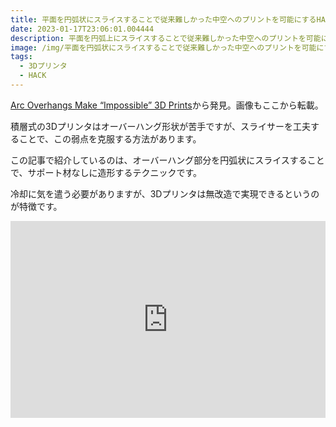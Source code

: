 ```yaml
---
title: 平面を円弧状にスライスすることで従来難しかった中空へのプリントを可能にするHACK
date: 2023-01-17T23:06:01.004444
description: 平面を円弧上にスライスすることで従来難しかった中空へのプリントを可能にするHACKを紹介します
image: /img/平面を円弧状にスライスすることで従来難しかった中空へのプリントを可能にするHACK.jpg
tags:
  - 3Dプリンタ
  - HACK
---
```

[Arc Overhangs Make “Impossible” 3D Prints](https://hackaday.com/2022/12/21/arc-overhangs-make-impossible-3d-prints/)から発見。画像もここから転載。

積層式の3Dプリンタはオーバーハング形状が苦手ですが、スライサーを工夫することで、この弱点を克服する方法があります。

この記事で紹介しているのは、オーバーハング部分を円弧状にスライスすることで、サポート材なしに造形するテクニックです。

冷却に気を遣う必要がありますが、3Dプリンタは無改造で実現できるというのが特徴です。

<iframe width="100%" height="315" src="https://www.youtube.com/embed/B0yo-o47688" title="YouTube video player" frameborder="0" allow="accelerometer; autoplay; clipboard-write; encrypted-media; gyroscope; picture-in-picture" allowfullscreen></iframe>

